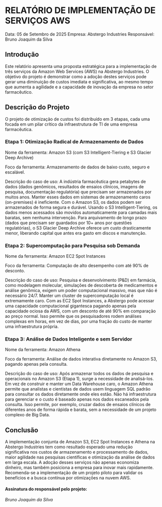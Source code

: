 # RELATÓRIO DE IMPLEMENTAÇÃO DE SERVIÇOS AWS
Data: 05 de Setembro de 2025
Empresa: Abstergo Industries
Responsável: Bruno Joaquim da Silva

## Introdução
Este relatório apresenta uma proposta estratégica para a implementação de três 
serviços da Amazon Web Services (AWS) na Abstergo Industries. O objetivo do projeto 
é demonstrar como a adoção destes serviços pode gerar uma diminuição de custos 
imediata e significativa, ao mesmo tempo que aumenta a agilidade e a capacidade 
de inovação da empresa no setor farmacêutico.

## Descrição do Projeto
O projeto de otimização de custos foi distribuído em 3 etapas, cada uma focada em 
um pilar crítico da infraestrutura de TI de uma empresa farmacêutica.


### Etapa 1: Otimização Radical de Armazenamento de Dados
Nome da ferramenta: Amazon S3 (com S3 Intelligent-Tiering e S3 Glacier Deep Archive)

Foco da ferramenta: Armazenamento de dados de baixo custo, seguro e escalável.

Descrição do caso de uso: A indústria farmacêutica gera petabytes de dados (dados 
genômicos, resultados de ensaios clínicos, imagens de pesquisa, documentação 
regulatória) que precisam ser armazenados por muitos anos. Manter esses dados em sistemas de armazenamento caros (on-premises) é ineficiente. Com o Amazon S3, os dados podem ser armazenados de forma segura e durável. Usando o S3 Intelligent-Tiering, os dados menos acessados são movidos automaticamente para camadas mais baratas, sem nenhuma intervenção. Para arquivamento de longo prazo (dados que precisam ser guardados por 10+ anos por questões regulatórias), o S3 Glacier Deep Archive oferece um custo drasticamente menor, liberando capital que antes era gasto em discos e manutenção.

### Etapa 2: Supercomputação para Pesquisa sob Demanda
Nome da ferramenta: Amazon EC2 Spot Instances

Foco da ferramenta: Computação de alto desempenho com até 90% de desconto.

Descrição do caso de uso: Pesquisa e desenvolvimento (P&D) em farmácia, como modelagem molecular, simulações de descoberta de medicamentos e análise genômica, exigem um poder computacional massivo, mas que não é necessário 24/7. Manter um cluster de supercomputação local é extremamente caro. Com as EC2 Spot Instances, a Abstergo pode acessar uma capacidade computacional gigantesca pagando apenas pela capacidade ociosa da AWS, com um desconto de até 90% em comparação ao preço normal. Isso permite que os pesquisadores rodem análises complexas em horas, em vez de dias, por uma fração do custo de manter uma infraestrutura própria.

### Etapa 3: Análise de Dados Inteligente e sem Servidor
Nome da ferramenta: Amazon Athena

Foco da ferramenta: Análise de dados interativa diretamente no Amazon S3, pagando apenas pela consulta.

Descrição do caso de uso: Após armazenar todos os dados de pesquisa e operacionais no Amazon S3 (Etapa 1), surge a necessidade de analisá-los. Em vez de construir e manter um Data Warehouse caro, o Amazon Athena permite que analistas e cientistas de dados usem linguagem SQL padrão para consultar os dados diretamente onde eles estão. Não há infraestrutura para gerenciar e o custo é baseado apenas nos dados escaneados pela consulta. Isso permite, por exemplo, cruzar dados de ensaios clínicos de diferentes anos de forma rápida e barata, sem a necessidade de um projeto complexo de Big Data.

## Conclusão
A implementação conjunta de Amazon S3, EC2 Spot Instances e Athena na Abstergo Industries tem como resultado esperado uma redução significativa nos custos de armazenamento e processamento de dados, maior agilidade nas pesquisas científicas e otimização da análise de dados em larga escala. A adoção desses serviços não apenas economiza dinheiro, mas também posiciona a empresa para inovar mais rapidamente. Recomenda-se a implementação de um projeto piloto para validar os benefícios e a busca contínua por otimizações na nuvem AWS.

#### Assinatura do responsável pelo projeto:
*Bruno Joaquim da Silva*
